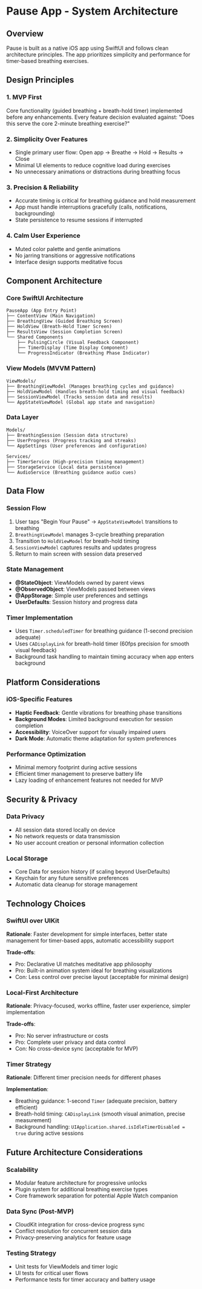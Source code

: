 # Pause App - System Architecture

## Overview
Pause is built as a native iOS app using SwiftUI and follows clean architecture principles. The app prioritizes simplicity and performance for timer-based breathing exercises.

## Design Principles

### 1. MVP First
Core functionality (guided breathing + breath-hold timer) implemented before any enhancements. Every feature decision evaluated against: "Does this serve the core 2-minute breathing exercise?"

### 2. Simplicity Over Features
- Single primary user flow: Open app → Breathe → Hold → Results → Close
- Minimal UI elements to reduce cognitive load during exercises
- No unnecessary animations or distractions during breathing focus

### 3. Precision & Reliability  
- Accurate timing is critical for breathing guidance and hold measurement
- App must handle interruptions gracefully (calls, notifications, backgrounding)
- State persistence to resume sessions if interrupted

### 4. Calm User Experience
- Muted color palette and gentle animations
- No jarring transitions or aggressive notifications
- Interface design supports meditative focus

## Component Architecture

### Core SwiftUI Architecture
```
PauseApp (App Entry Point)
├── ContentView (Main Navigation)
├── BreathingView (Guided Breathing Screen)
├── HoldView (Breath-Hold Timer Screen)
├── ResultsView (Session Completion Screen)
└── Shared Components
    ├── PulsingCircle (Visual Feedback Component)
    ├── TimerDisplay (Time Display Component)
    └── ProgressIndicator (Breathing Phase Indicator)
```

### View Models (MVVM Pattern)
```
ViewModels/
├── BreathingViewModel (Manages breathing cycles and guidance)
├── HoldViewModel (Handles breath-hold timing and visual feedback)
├── SessionViewModel (Tracks session data and results)
└── AppStateViewModel (Global app state and navigation)
```

### Data Layer
```
Models/
├── BreathingSession (Session data structure)
├── UserProgress (Progress tracking and streaks)
└── AppSettings (User preferences and configuration)

Services/
├── TimerService (High-precision timing management)
├── StorageService (Local data persistence)
└── AudioService (Breathing guidance audio cues)
```

## Data Flow

### Session Flow
1. User taps "Begin Your Pause" → `AppStateViewModel` transitions to breathing
2. `BreathingViewModel` manages 3-cycle breathing preparation
3. Transition to `HoldViewModel` for breath-hold timing
4. `SessionViewModel` captures results and updates progress
5. Return to main screen with session data preserved

### State Management
- **@StateObject**: ViewModels owned by parent views
- **@ObservedObject**: ViewModels passed between views  
- **@AppStorage**: Simple user preferences and settings
- **UserDefaults**: Session history and progress data

### Timer Implementation
- Uses `Timer.scheduledTimer` for breathing guidance (1-second precision adequate)
- Uses `CADisplayLink` for breath-hold timer (60fps precision for smooth visual feedback)
- Background task handling to maintain timing accuracy when app enters background

## Platform Considerations

### iOS-Specific Features
- **Haptic Feedback**: Gentle vibrations for breathing phase transitions
- **Background Modes**: Limited background execution for session completion
- **Accessibility**: VoiceOver support for visually impaired users
- **Dark Mode**: Automatic theme adaptation for system preferences

### Performance Optimization
- Minimal memory footprint during active sessions
- Efficient timer management to preserve battery life
- Lazy loading of enhancement features not needed for MVP

## Security & Privacy

### Data Privacy
- All session data stored locally on device
- No network requests or data transmission
- No user account creation or personal information collection

### Local Storage
- Core Data for session history (if scaling beyond UserDefaults)
- Keychain for any future sensitive preferences
- Automatic data cleanup for storage management

## Technology Choices

### SwiftUI over UIKit
**Rationale**: Faster development for simple interfaces, better state management for timer-based apps, automatic accessibility support

**Trade-offs**:
- Pro: Declarative UI matches meditative app philosophy
- Pro: Built-in animation system ideal for breathing visualizations  
- Con: Less control over precise layout (acceptable for minimal design)

### Local-First Architecture
**Rationale**: Privacy-focused, works offline, faster user experience, simpler implementation

**Trade-offs**:
- Pro: No server infrastructure or costs
- Pro: Complete user privacy and data control
- Con: No cross-device sync (acceptable for MVP)

### Timer Strategy
**Rationale**: Different timer precision needs for different phases

**Implementation**:
- Breathing guidance: 1-second `Timer` (adequate precision, battery efficient)
- Breath-hold timing: `CADisplayLink` (smooth visual animation, precise measurement)
- Background handling: `UIApplication.shared.isIdleTimerDisabled = true` during active sessions

## Future Architecture Considerations

### Scalability
- Modular feature architecture for progressive unlocks
- Plugin system for additional breathing exercise types
- Core framework separation for potential Apple Watch companion

### Data Sync (Post-MVP)
- CloudKit integration for cross-device progress sync
- Conflict resolution for concurrent session data
- Privacy-preserving analytics for feature usage

### Testing Strategy
- Unit tests for ViewModels and timer logic
- UI tests for critical user flows
- Performance tests for timer accuracy and battery usage 